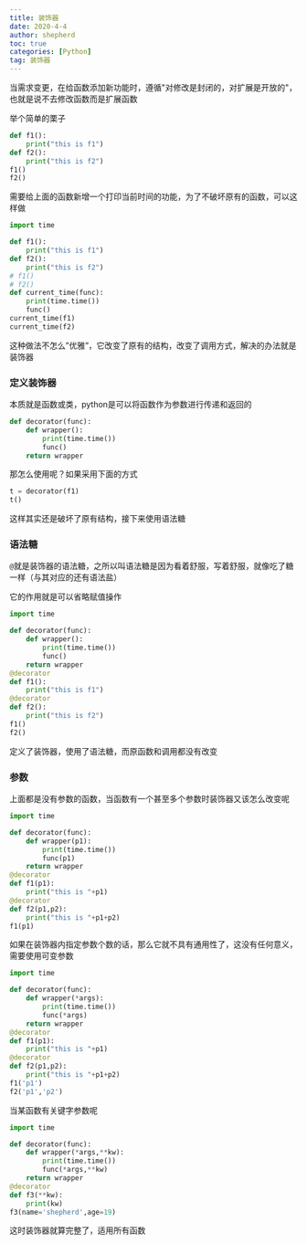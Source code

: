 ```yaml
---
title: 装饰器
date: 2020-4-4
author: shepherd
toc: true
categories: [Python]
tag: 装饰器
---
```


当需求变更，在给函数添加新功能时，遵循"对修改是封闭的，对扩展是开放的"，也就是说不去修改函数而是扩展函数

<!-- more -->

举个简单的栗子

```python
def f1():
    print("this is f1")
def f2():
    print("this is f2")
f1()
f2()
```

需要给上面的函数新增一个打印当前时间的功能，为了不破坏原有的函数，可以这样做

```python
import time

def f1():
    print("this is f1")
def f2():
    print("this is f2")
# f1()
# f2()
def current_time(func):
    print(time.time())
    func()
current_time(f1)
current_time(f2)
```

这种做法不怎么”优雅”，它改变了原有的结构，改变了调用方式，解决的办法就是装饰器

### 定义装饰器

本质就是函数或类，python是可以将函数作为参数进行传递和返回的

```python
def decorator(func):
    def wrapper():
        print(time.time())
        func()
    return wrapper
```

那怎么使用呢？如果采用下面的方式

```python
t = decorator(f1)
t()
```

这样其实还是破坏了原有结构，接下来使用语法糖

### 语法糖

`@`就是装饰器的语法糖，之所以叫语法糖是因为看着舒服，写着舒服，就像吃了糖一样（与其对应的还有语法盐）

它的作用就是可以省略赋值操作

```python
import time

def decorator(func):
    def wrapper():
        print(time.time())
        func()
    return wrapper
@decorator
def f1():
    print("this is f1")
@decorator
def f2():
    print("this is f2")
f1()
f2()
```

定义了装饰器，使用了语法糖，而原函数和调用都没有改变

### 参数

上面都是没有参数的函数，当函数有一个甚至多个参数时装饰器又该怎么改变呢

```python
import time

def decorator(func):
    def wrapper(p1):
        print(time.time())
        func(p1)
    return wrapper
@decorator
def f1(p1):
    print("this is "+p1)
@decorator
def f2(p1,p2):
    print("this is "+p1+p2)
f1(p1)
```

如果在装饰器内指定参数个数的话，那么它就不具有通用性了，这没有任何意义，需要使用可变参数

```python
import time

def decorator(func):
    def wrapper(*args):
        print(time.time())
        func(*args)
    return wrapper
@decorator
def f1(p1):
    print("this is "+p1)
@decorator
def f2(p1,p2):
    print("this is "+p1+p2)
f1('p1')
f2('p1','p2')
```

当某函数有关键字参数呢

```python
import time

def decorator(func):
    def wrapper(*args,**kw):
        print(time.time())
        func(*args,**kw)
    return wrapper
@decorator
def f3(**kw):
    print(kw)
f3(name='shepherd',age=19)
```

这时装饰器就算完整了，适用所有函数